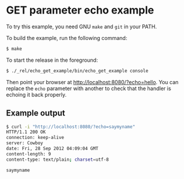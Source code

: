 GET parameter echo example
==========================

To try this example, you need GNU `make` and `git` in your PATH.

To build the example, run the following command:

``` bash
$ make
```

To start the release in the foreground:

``` bash
$ ./_rel/echo_get_example/bin/echo_get_example console
```

Then point your browser at
[http://localhost:8080/?echo=hello](http://localhost:8080/?echo=hello).
You can replace the `echo` parameter with another to check
that the handler is echoing it back properly.

Example output
--------------

``` bash
$ curl -i "http://localhost:8080/?echo=saymyname"
HTTP/1.1 200 OK
connection: keep-alive
server: Cowboy
date: Fri, 28 Sep 2012 04:09:04 GMT
content-length: 9
content-type: text/plain; charset=utf-8

saymyname
```
